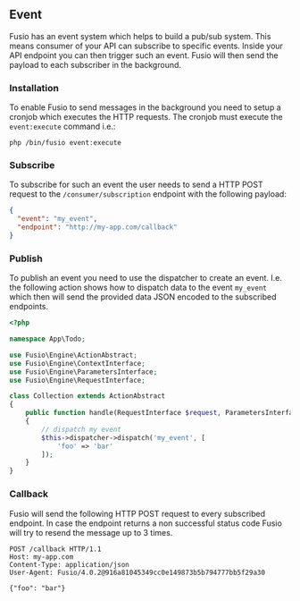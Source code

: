 
## Event

Fusio has an event system which helps to build a pub/sub system. This means
consumer of your API can subscribe to specific events. Inside your API endpoint
you can then trigger such an event. Fusio will then send the payload to each
subscriber in the background.

### Installation

To enable Fusio to send messages in the background you need to setup a cronjob
which executes the HTTP requests. The cronjob must execute the `event:execute`
command i.e.:

```
php /bin/fusio event:execute
```

### Subscribe

To subscribe for such an event the user needs to send a HTTP POST request to the
`/consumer/subscription` endpoint with the following payload:

```json
{
  "event": "my_event",
  "endpoint": "http://my-app.com/callback"
}
```

### Publish

To publish an event you need to use the dispatcher to create an event. I.e. the
following action shows how to dispatch data to the event `my_event` which then
will send the provided data JSON encoded to the subscribed endpoints.

```php
<?php

namespace App\Todo;

use Fusio\Engine\ActionAbstract;
use Fusio\Engine\ContextInterface;
use Fusio\Engine\ParametersInterface;
use Fusio\Engine\RequestInterface;

class Collection extends ActionAbstract
{
    public function handle(RequestInterface $request, ParametersInterface $configuration, ContextInterface $context)
    {
        // dispatch my event
        $this->dispatcher->dispatch('my_event', [
            'foo' => 'bar'
        ]);
    }
}
```

### Callback

Fusio will send the following HTTP POST request to every subscribed endpoint. In
case the endpoint returns a non successful status code Fusio will try to resend
the message up to 3 times.

```
POST /callback HTTP/1.1
Host: my-app.com
Content-Type: application/json
User-Agent: Fusio/4.0.2@916a81045349cc0e149873b5b794777bb5f29a30

{"foo": "bar"}
```
